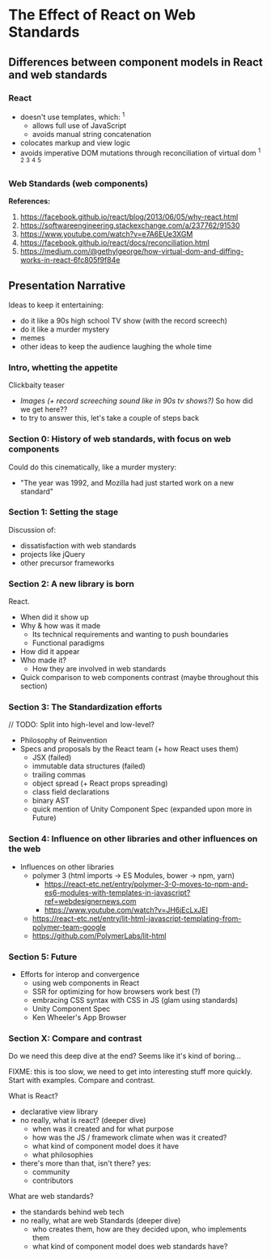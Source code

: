 # The Effect of React on Web Standards

## Differences between component models in React and web standards

### React

- doesn't use templates, which: <sup>1</sup>
  - allows full use of JavaScript
  - avoids manual string concatenation
- colocates markup and view logic
- avoids imperative DOM mutations through reconciliation of virtual dom <sup>1</sup> <sup>2</sup> <sup>3</sup> <sup>4</sup> <sup>5</sup>

### Web Standards (web components)

**References:**

1. https://facebook.github.io/react/blog/2013/06/05/why-react.html
2. https://softwareengineering.stackexchange.com/a/237762/91530
3. https://www.youtube.com/watch?v=e7A6EUe3XGM
4. https://facebook.github.io/react/docs/reconciliation.html
5. https://medium.com/@gethylgeorge/how-virtual-dom-and-diffing-works-in-react-6fc805f9f84e

## Presentation Narrative

Ideas to keep it entertaining:
- do it like a 90s high school TV show (with the record screech)
- do it like a murder mystery
- memes
- other ideas to keep the audience laughing the whole time

### Intro, whetting the appetite

Clickbaity teaser
- *Images (+ record screeching sound like in 90s tv shows?)* So how did we get here??
- to try to answer this, let's take a couple of steps back

### Section 0: History of web standards, with focus on web components

Could do this cinematically, like a murder mystery:
- "The year was 1992, and Mozilla had just started work on a new standard"

### Section 1: Setting the stage

Discussion of:
- dissatisfaction with web standards
- projects like jQuery
- other precursor frameworks

### Section 2: A new library is born

React.
- When did it show up
- Why & how was it made
  - Its technical requirements and wanting to push boundaries
  - Functional paradigms
- How did it appear
- Who made it?
  - How they are involved in web standards
- Quick comparison to web components contrast (maybe throughout this section)

### Section 3: The Standardization efforts

// TODO: Split into high-level and low-level?

- Philosophy of Reinvention
- Specs and proposals by the React team (+ how React uses them)
  - JSX (failed)
  - immutable data structures (failed)
  - trailing commas
  - object spread (+ React props spreading)
  - class field declarations
  - binary AST
  - quick mention of Unity Component Spec (expanded upon more in Future)

### Section 4: Influence on other libraries and other influences on the web

- Influences on other libraries
  - polymer 3 (html imports -> ES Modules, bower -> npm, yarn)
    - https://react-etc.net/entry/polymer-3-0-moves-to-npm-and-es6-modules-with-templates-in-javascript?ref=webdesignernews.com
    - https://www.youtube.com/watch?v=JH6jEcLxJEI
  - https://react-etc.net/entry/lit-html-javascript-templating-from-polymer-team-google
  - https://github.com/PolymerLabs/lit-html

### Section 5: Future

- Efforts for interop and convergence
  - using web components in React
  - SSR for optimizing for how browsers work best (?)
  - embracing CSS syntax with CSS in JS (glam using standards)
  - Unity Component Spec
  - Ken Wheeler's App Browser

### Section X: Compare and contrast

Do we need this deep dive at the end? Seems like it's kind of boring...

FIXME: this is too slow, we need to get into interesting stuff more quickly. Start with examples. Compare and contrast.

What is React?
- declarative view library
- no really, what is react? (deeper dive)
  - when was it created and for what purpose
  - how was the JS / framework climate when was it created?
  - what kind of component model does it have
  - what philosophies
- there's more than that, isn't there? yes:
  - community
  - contributors

What are web standards?
- the standards behind web tech
- no really, what are web Standards (deeper dive)
  - who creates them, how are they decided upon, who implements them
  - what kind of component model does web standards have?
